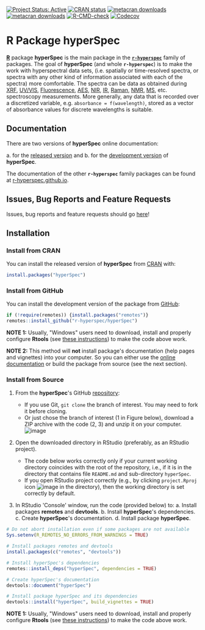  
<!-- badges: start -->
[![Project Status: Active](https://www.repostatus.org/badges/latest/active.svg)](https://www.repostatus.org/#active)
[![CRAN status](https://www.r-pkg.org/badges/version-last-release/hyperSpec)](https://cran.r-project.org/package=hyperSpec)
[![metacran downloads](https://cranlogs.r-pkg.org/badges/grand-total/hyperSpec)](https://cran.r-project.org/package=hyperSpec)
[![metacran downloads](https://cranlogs.r-pkg.org/badges/hyperSpec)](https://cran.r-project.org/package=hyperSpec)
[![R-CMD-check](https://github.com/r-hyperspec/hyperSpec/workflows/R-CMD-check/badge.svg?branch=develop)](https://github.com/r-hyperspec/hyperSpec/actions)
[![Codecov](https://codecov.io/gh/r-hyperspec/hyperSpec/branch/develop/graph/badge.svg)](https://codecov.io/gh/r-hyperspec/hyperSpec?branch=develop)
<!-- [![license](https://img.shields.io/badge/license-GPL--3-blue.svg)](https://www.gnu.org/licenses/gpl-3.0.en.html) -->
<!-- badges: end -->

<!-- ---------------------------------------------------------------------- -->


# R Package **hyperSpec**

[**R**](https://www.r-project.org/) package **hyperSpec** is the main package in the [**`r-hyperspec`**](https://r-hyperspec.github.io/) family of packages.
The goal of **hyperSpec** (and whole **`r-hyperspec`**) is to make the work with hyperspectral data sets, (i.e. spatially or time-resolved spectra, or spectra with any other kind of information associated with each of the spectra) more comfortable.
The spectra can be data as obtained during 
[XRF](https://en.wikipedia.org/wiki/X-ray_fluorescence),
[UV/VIS](https://en.wikipedia.org/wiki/Ultraviolet%E2%80%93visible_spectroscopy), 
[Fluorescence](https://en.wikipedia.org/wiki/Fluorescence_spectroscopy),
[AES](https://en.wikipedia.org/wiki/Auger_electron_spectroscopy),
[NIR](https://en.wikipedia.org/wiki/Near-infrared_spectroscopy),
[IR](https://en.wikipedia.org/wiki/Infrared_spectroscopy), 
[Raman](https://en.wikipedia.org/wiki/Raman_spectroscopy), 
[NMR](https://en.wikipedia.org/wiki/Nuclear_magnetic_resonance_spectroscopy), 
[MS](https://en.wikipedia.org/wiki/Mass_spectrometry),
etc. spectroscopy measurements.
More generally, any data that is recorded over a discretized variable, e.g. `absorbance = f(wavelength)`, stored as a vector of absorbance values for discrete wavelengths is suitable.


<!-- ---------------------------------------------------------------------- -->

## Documentation

There are two versions of **hyperSpec** online documentation:

a. for the [released version](https://r-hyperspec.github.io/hyperSpec/) and
b. for the [development version](https://r-hyperspec.github.io/hyperSpec/dev/) of **hyperSpec**.

The documentation of the other **`r-hyperspec`** family packages can be found at [r-hyperspec.github.io](https://r-hyperspec.github.io/).

<!-- ---------------------------------------------------------------------- -->

## Issues, Bug Reports and Feature Requests

Issues, bug reports and feature requests should go [here](https://github.com/r-hyperspec/hyperSpec/issues)!
<!-- ---------------------------------------------------------------------- -->

## Installation

### Install from CRAN

You can install the released version of **hyperSpec** from [CRAN](https://cran.r-project.org/package=hyperSpec) with:

```r
install.packages("hyperSpec")
```


### Install from GitHub

You can install the development version of the package from [GitHub](https://github.com/r-hyperspec/hyperSpec):

```r 
if (!require(remotes)) {install.packages("remotes")}
remotes::install_github("r-hyperspec/hyperSpec")
```

**NOTE 1:**
Usually, "Windows" users need to download, install and properly configure **Rtools** (see [these instructions](https://cran.r-project.org/bin/windows/Rtools/)) to make the code above work.

**NOTE 2:** 
This method will **not** install package's documentation (help pages and vignettes) into your computer.
So you can either use the [online documentation](https://r-hyperspec.github.io/hyperSpec/dev/) or build the package from source (see the next section).


### Install from Source

1. From the **hyperSpec**'s GitHub [repository](https://github.com/r-hyperspec/hyperSpec):
    - If you use Git, `git clone` the branch of interest.
      You may need to fork it before cloning.
    - Or just chose the branch of interest (1 in Figure below), download a ZIP archive with the code (2, 3) and unzip it on your computer.  
![image](https://user-images.githubusercontent.com/12725868/89338263-ffa1dd00-d6a4-11ea-94c2-fa36ee026691.png)

2. Open the downloaded directory in RStudio (preferably, as an RStudio project).
    - The code below works correctly only if your current working directory coincides with the root of the repository, i.e., if it is in the directory that contains file `README.md` and sub-directory `hyperSpec`.
    - If you open RStudio project correctly (e.g., by clicking `project.Rproj` icon ![image](https://user-images.githubusercontent.com/12725868/89340903-26621280-d6a9-11ea-8299-0ec5e9cf7e3e.png) in the directory), then the working directory is set correctly by default.

3. In RStudio 'Console' window, run the code (provided below) to:
    a. Install packages **remotes** and **devtools**.
    b. Install **hyperSpec**'s dependencies.
    c. Create **hyperSpec**'s documentation.
    d. Install package **hyperSpec**.

```r
# Do not abort installation even if some packages are not available
Sys.setenv(R_REMOTES_NO_ERRORS_FROM_WARNINGS = TRUE)

# Install packages remotes and devtools
install.packages(c("remotes", "devtools"))

# Install hyperSpec's dependencies
remotes::install_deps("hyperSpec", dependencies = TRUE)

# Create hyperSpec's documentation
devtools::document("hyperSpec")

# Install package hyperSpec and its dependencies
devtools::install("hyperSpec", build_vignettes = TRUE)
```

**NOTE 1:**
Usually, "Windows" users need to download, install and properly configure **Rtools** (see [these instructions](https://cran.r-project.org/bin/windows/Rtools/)) to make the code above work.


